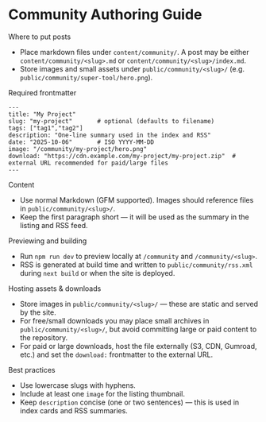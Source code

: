 # Community Authoring Guide

Where to put posts
- Place markdown files under `content/community/`. A post may be either `content/community/<slug>.md` or `content/community/<slug>/index.md`.
- Store images and small assets under `public/community/<slug>/` (e.g. `public/community/super-tool/hero.png`).

Required frontmatter
```
---
title: "My Project"
slug: "my-project"       # optional (defaults to filename)
tags: ["tag1","tag2"]
description: "One-line summary used in the index and RSS"
date: "2025-10-06"       # ISO YYYY-MM-DD
image: "/community/my-project/hero.png"
download: "https://cdn.example.com/my-project/my-project.zip"  # external URL recommended for paid/large files
---
```

Content
- Use normal Markdown (GFM supported). Images should reference files in `public/community/<slug>/`.
- Keep the first paragraph short — it will be used as the summary in the listing and RSS feed.

Previewing and building
- Run `npm run dev` to preview locally at `/community` and `/community/<slug>`.
- RSS is generated at build time and written to `public/community/rss.xml` during `next build` or when the site is deployed.

Hosting assets & downloads
- Store images in `public/community/<slug>/` — these are static and served by the site.
- For free/small downloads you may place small archives in `public/community/<slug>/`, but avoid committing large or paid content to the repository.
- For paid or large downloads, host the file externally (S3, CDN, Gumroad, etc.) and set the `download:` frontmatter to the external URL.

Best practices
- Use lowercase slugs with hyphens.
- Include at least one `image` for the listing thumbnail.
- Keep `description` concise (one or two sentences) — this is used in index cards and RSS summaries.
